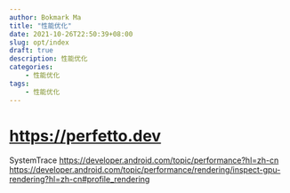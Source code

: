 ```yaml
---
author: Bokmark Ma
title: "性能优化"
date: 2021-10-26T22:50:39+08:00
slug: opt/index
draft: true
description: 性能优化
categories:
    - 性能优化
tags:
    - 性能优化
---
```


# https://perfetto.dev
SystemTrace
https://developer.android.com/topic/performance?hl=zh-cn
https://developer.android.com/topic/performance/rendering/inspect-gpu-rendering?hl=zh-cn#profile_rendering